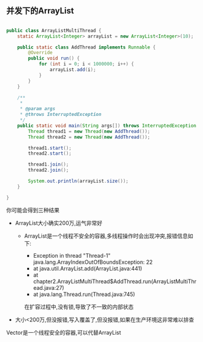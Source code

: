 ## 并发下的ArrayList



```java

public class ArrayListMultiThread {
    static ArrayList<Integer> arrayList = new ArrayList<Integer>(10);

    public static class AddThread implements Runnable {
        @Override
        public void run() {
            for (int i = 0; i < 1000000; i++) {
                arrayList.add(i);
            }
        }
    }

    /**
     *
     * @param args
     * @throws InterruptedException
     */
    public static void main(String args[]) throws InterruptedException {
        Thread thread1 = new Thread(new AddThread());
        Thread thread2 = new Thread(new AddThread());

        thread1.start();
        thread2.start();

        thread1.join();
        thread2.join();

        System.out.println(arrayList.size());
    }

}
```



你可能会得到三种结果

- ArrayList大小确实200万,运气非常好

   * ArrayList是一个线程不安全的容器,多线程操作时会出现冲突,报错信息如下:
     * Exception in thread "Thread-1" java.lang.ArrayIndexOutOfBoundsException: 22
     * at java.util.ArrayList.add(ArrayList.java:441)
     * at chapter2.ArrayListMultiThread$AddThread.run(ArrayListMultiThread.java:27)
     * at java.lang.Thread.run(Thread.java:745)

     在扩容过程中,没有锁,导致了不一致的内部状态

- 大小<200万,但没报错,写入覆盖了,但没报错,如果在生产环境这非常难以排查



Vector是一个线程安全的容器,可以代替ArrayList

















